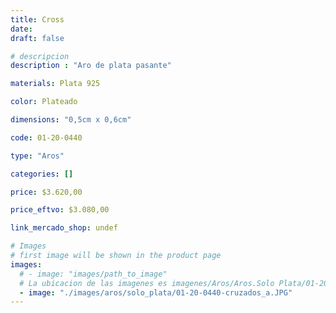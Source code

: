 ```yaml
---
title: Cross
date: 
draft: false

# descripcion
description : "Aro de plata pasante"

materials: Plata 925

color: Plateado

dimensions: "0,5cm x 0,6cm"

code: 01-20-0440

type: "Aros"

categories: []

price: $3.620,00

price_eftvo: $3.080,00

link_mercado_shop: undef

# Images
# first image will be shown in the product page
images:
  # - image: "images/path_to_image"
  # La ubicacion de las imagenes es imagenes/Aros/Aros.Solo Plata/01-20-0440-cross
  - image: "./images/aros/solo_plata/01-20-0440-cruzados_a.JPG"
---
```

